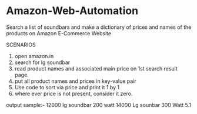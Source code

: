 # Amazon-Web-Automation
Search a list of soundbars and make a dictionary of prices and names of the products on Amazon E-Commerce Website

SCENARIOS
1. open amazon.in
2. search for lg soundbar
3. read product names and associated main price on 1st search result page.
4. put all product names and prices in key-value pair
5. Use code to sort via price and print it 1 by 1 
6. where ever price is not present,  consider it zero.

output sample:- 
12000 lg soundbar 200 watt 
14000 Lg sounbar 300 Watt 5.1
